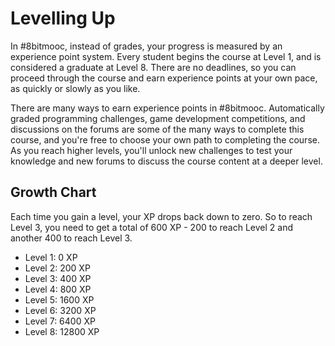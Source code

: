 Levelling Up
============
In #8bitmooc, instead of grades, your progress is measured by an experience
point system. Every student begins the course at Level 1, and is considered
a graduate at Level 8. There are no deadlines, so you can proceed through the
course and earn experience points at your own pace, as quickly or slowly as
you like.

There are many ways to earn experience points in #8bitmooc. Automatically
graded programming challenges, game development competitions, and discussions on
the forums are some of the many ways to complete this course, and you're free
to choose your own path to completing the course. As you reach higher levels,
you'll unlock new challenges to test your knowledge and new forums to discuss
the course content at a deeper level.


Growth Chart
------------
Each time you gain a level, your XP drops back down to zero. So to reach
Level 3, you need to get a total of 600 XP - 200 to reach Level 2 and another
400 to reach Level 3.

 * Level 1: 0 XP
 * Level 2: 200 XP
 * Level 3: 400 XP
 * Level 4: 800 XP
 * Level 5: 1600 XP
 * Level 6: 3200 XP
 * Level 7: 6400 XP
 * Level 8: 12800 XP

